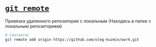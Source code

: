 # [`git remote`](./index.md)

Привязка удаленного репозитория с локальным (Находясь в папке с локальным репозиторием)

```bash
# Синтаксис
git remote add origin https://github.com/oleg-kuzmin/work.git
```
